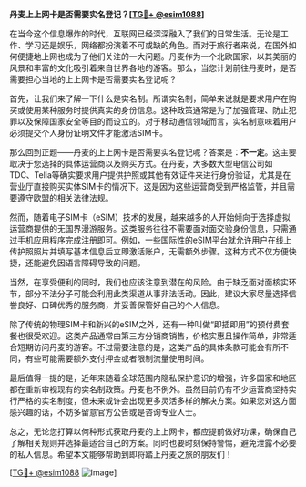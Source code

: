**丹麦上上网卡是否需要实名登记？[[TG💪+ @esim1088](https://t.me/s/esim1088)]**

在当今这个信息爆炸的时代，互联网已经深深融入了我们的日常生活。无论是工作、学习还是娱乐，网络都扮演着不可或缺的角色。而对于旅行者来说，在国外如何便捷地上网也成为了他们关注的一大问题。丹麦作为一个北欧国家，以其美丽的风景和丰富的文化吸引着来自世界各地的游客。那么，当您计划前往丹麦时，是否需要担心当地的上上网卡是否需要实名登记呢？

首先，让我们来了解一下什么是实名制。所谓实名制，简单来说就是要求用户在购买或使用某种服务时提供真实的身份信息。这种政策通常是为了加强管理、防止犯罪以及保障国家安全等目的而设立的。对于移动通信领域而言，实名制意味着用户必须提交个人身份证明文件才能激活SIM卡。

那么回到正题——丹麦的上上网卡是否需要实名登记呢？答案是：**不一定**。这主要取决于您选择的具体运营商以及购买方式。在丹麦，大多数大型电信公司如TDC、Telia等确实要求用户提供护照或其他有效证件来进行身份验证，尤其是在营业厅直接购买实体SIM卡的情况下。这是因为这些运营商受到严格监管，并且需要遵守欧盟的相关法律法规。

然而，随着电子SIM卡（eSIM）技术的发展，越来越多的人开始倾向于选择虚拟运营商提供的无国界漫游服务。这类服务往往不需要面对面交验身份信息，只需通过手机应用程序完成注册即可。例如，一些国际性的eSIM平台就允许用户在线上传护照照片并填写基本信息后立即激活账户，无需额外步骤。这种方式不仅方便快捷，还能避免因语言障碍导致的问题。

当然，在享受便利的同时，我们也应该注意到潜在的风险。由于缺乏面对面核实环节，部分不法分子可能会利用此类渠道从事非法活动。因此，建议大家尽量选择信誉良好、口碑优秀的服务商，并妥善保管好自己的个人信息。

除了传统的物理SIM卡和新兴的eSIM之外，还有一种叫做“即插即用”的预付费套餐也很受欢迎。这类产品通常由第三方分销商销售，价格实惠且操作简单，非常适合短期访问丹麦的游客。不过需要注意的是，这类产品的具体条款可能会有所不同，有些可能需要额外支付押金或者限制流量使用时间。

最后值得一提的是，近年来随着全球范围内隐私保护意识的增强，许多国家和地区都在重新审视现有的实名制政策。丹麦也不例外。虽然目前仍有不少运营商坚持实行严格的实名制度，但未来或许会出现更多灵活多样的解决方案。如果您对这方面感兴趣的话，不妨多留意官方公告或是咨询专业人士。

总之，无论您打算以何种形式获取丹麦的上上网卡，都应提前做好功课，确保自己了解相关规则并选择最适合自己的方案。同时也要时刻保持警惕，避免泄露不必要的私人信息。希望本文能够帮助到即将踏上丹麦之旅的朋友们！

[[TG💪+ @esim1088](https://t.me/s/esim1088) ![Image](https://i.postimg.cc/4NQfJmqS/Snipaste-2025-05-13-00-14-12.png)]